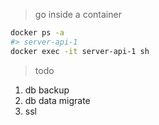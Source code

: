 > go inside a container 
```bash
docker ps -a
#> server-api-1 
docker exec -it server-api-1 sh
```


> todo

1. db backup
1. db data migrate
1. ssl